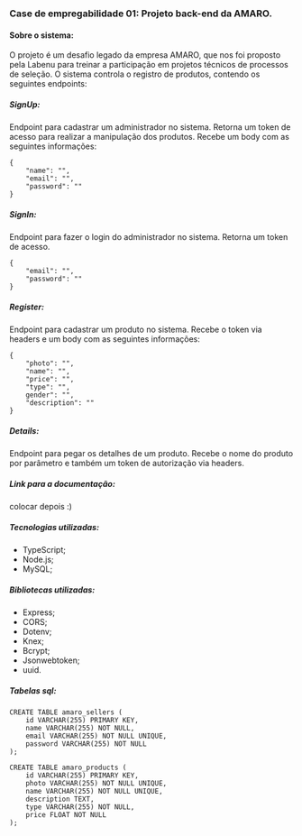 ### Case de empregabilidade 01: Projeto back-end da AMARO.

#### Sobre o sistema:
O projeto é um desafio legado da empresa AMARO, que nos foi proposto pela Labenu
para treinar a participação em projetos técnicos de processos de seleção.
O sistema controla o registro de produtos, contendo os seguintes endpoints:

##### SignUp:
Endpoint para cadastrar um administrador no sistema. Retorna um token de acesso para realizar a manipulação dos produtos.
Recebe um body com as seguintes informações:
```
{
    "name": "", 
    "email": "", 
    "password": ""
}
```

##### SignIn:
Endpoint para fazer o login do administrador no sistema. Retorna um token de acesso.
```
{
    "email": "",
    "password": ""
}
```

##### Register: 
Endpoint para cadastrar um produto no sistema. Recebe o token via headers e um body com as seguintes informações:
```
{
    "photo": "", 
    "name": "", 
    "price": "", 
    "type": "", 
    gender": "", 
    "description": ""
}
```

##### Details: 
Endpoint para pegar os detalhes de um produto. Recebe o nome do produto por parâmetro e também um token de autorização 
via headers.

##### Link para a documentação:
colocar depois :)

##### Tecnologias utilizadas:
- TypeScript;
- Node.js;
- MySQL;

##### Bibliotecas utilizadas:
- Express;
- CORS;
- Dotenv;
- Knex;
- Bcrypt;
- Jsonwebtoken;
- uuid.

##### Tabelas sql:
```
CREATE TABLE amaro_sellers (
    id VARCHAR(255) PRIMARY KEY,
    name VARCHAR(255) NOT NULL,
    email VARCHAR(255) NOT NULL UNIQUE,
    password VARCHAR(255) NOT NULL
);
```
```
CREATE TABLE amaro_products (
    id VARCHAR(255) PRIMARY KEY,
    photo VARCHAR(255) NOT NULL UNIQUE,
    name VARCHAR(255) NOT NULL UNIQUE,
    description TEXT,
    type VARCHAR(255) NOT NULL,
    price FLOAT NOT NULL
);
```
